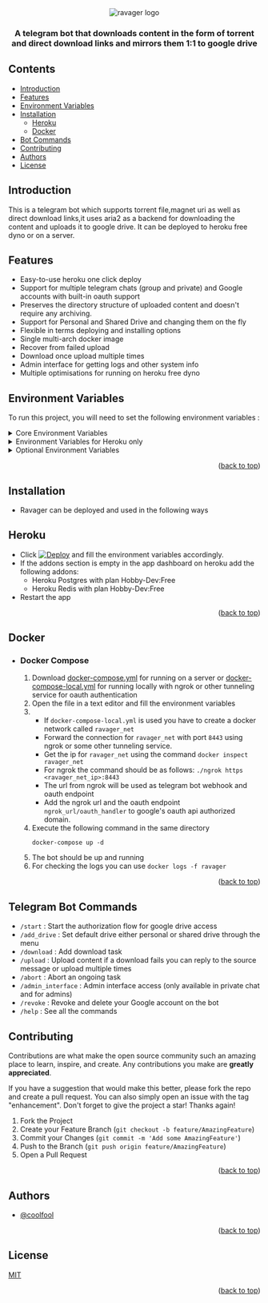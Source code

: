 <div align="center" id = "top">
  <img src="ravager.png"  alt="ravager logo"/>
  <h3>A telegram bot that downloads content in the form of torrent and direct download links and mirrors them 1:1 to google drive</h3> 
</div>

## Contents
- [Introduction](#introduction)
- [Features](#features)
- [Environment Variables](#environment-variables)
- [Installation](#installation)
  - [Heroku](#heroku)
  - [Docker](#docker)
- [Bot Commands](#telegram-bot-commands)
- [Contributing](#contributing)
- [Authors](#authors)
- [License](#license)

## Introduction

This is a telegram bot which supports torrent file,magnet uri as well as direct download links,it uses aria2 as a backend 
for downloading the content and uploads it to google drive. It can be deployed to heroku free dyno or on a server.

## Features

- Easy-to-use heroku one click deploy
- Support for multiple telegram chats (group and private) and Google accounts with built-in oauth support
- Preserves the directory structure of uploaded content and doesn't require any archiving.
- Support for Personal and Shared Drive and changing them on the fly
- Flexible in terms deploying and installing options
- Single multi-arch docker image
- Recover from failed upload
- Download once upload multiple times
- Admin interface for getting logs and other system info
- Multiple optimisations for running on heroku free dyno


## Environment Variables
To run this project, you will need to set the following environment variables :
<details>
    <summary>Core Environment Variables</summary>
    <ul>
        <details>
            <summary>APP_URL</summary>
            <p>The url where the app will be hosted i.e for heroku it will be 
            https://{appname}.herokuapp.com or for self-hosted server it will be
            https://{hostname_or_ip}:{port} where port is usally 8443</p>
        </details>
        <details> 
            <summary>CLIENT_CONFIG</summary>
                <ol>
                    <h4>To create a Google Cloud project:</h4>
                    <ol>
                        <li>Open the <a href="https://console.cloud.google.com/">Google Cloud Console.</a></li>
                        <li>At the top-left, click Menu > <b>IAM & Admin</b> > <b>Create a Project.</b></li>
                        <li>In the <b>Project Name</b> field, enter a descriptive name for your project.<br>
                            Optional: To edit the <b>Project ID</b>, click <b>Edit</b>. The project ID can't be changed after the project is created, so choose an ID that meets your needs for the lifetime of the project.<br>
                            In the <b>Location</b> field, click <b>Browse</b> to display potential locations for your project. Then, click <b>Select</b></li>
                        <li>Click <b>Create.</b> The console navigates to the Dashboard page and your project is created within a few minutes.
                    </ol>
                    <h4>Configure the Project:</h4>
                    <ol>
                        <li>Open the <a href="https://console.cloud.google.com/home/dashboard">Google Cloud Console Dashboard</a> and select your project</li>
                        <li>At the top-left, click Menu > <b>APIs & Services</b> </li>
                        <li>On the left side menu,Select <b>Library/</b></li>
                        <li>Search for <b>Google Drive</b> in the search bar the API library and Select and <b>Enable Google Drive API</b></li>
                        <li>Again at the top-left, click Menu > <b>APIs & Services</b> </li>
                        <li>On the left side menu,Select <b>Credentials</b>, select <b>Create credentials</b>, then <b>OAuth client ID</b>.</li>
                        <li>You may be prompted to set a product name on the <b>Consent screen</b>; if so, click <b>Configure consent screen</b>, supply the requested information following the notes below, and click Save to return to the Credentials screen</li>
                        <h4>OAuth consent screen Configuration: </h4>
                            <ol>
                                <li>Select user type as <b>external</b></li>
                                <li>Fill the required details</li>
                                <li>In the scopes page,Click on <b>Add or Remove Scopes</b></li>
                                <li>Search and Add <b>/auth/drive</b> and <b>/auth/drive.metadata</b> scopes and click on update</li>
                                <li>You should see the scopes added in <b>Your Sensitive Scopes</b> Section</li>
                                <li>Click on <b>Save and Continue</b> for rest of the sections</li>
                                <li>On the OAuth consent screen Click on <b>Publish App</b> and <b>Confirm</b></li>
                                <li>Ignore Needs verification warning for the time being,the users will only see the warning while authorizing but please note there's a limit to number of users for unverified apps</li>
                            </ol>
                        <li>Again On the left side menu,select <b>Credentials</b> and then select <b>Create credentials</b>, then <b>OAuth client ID</b></li>
                        <li>Select Web Application for the Application Type. Follow the instructions to enter JavaScript origins, redirect URIs, or both.
                            <ol>
                                <li>In <b>Javascript Origins</b> add your domain name which should be <b>APP_URL</b></li>
                                <li>In <b>Authorized redirect URIs</b> Add your redirect uri which should be <b>APP_URL/oauth_handler</b></li>
                            </ol>
                        </li>
                        <li>Click <b>Create.</b></li>
                        <li>Download your client_secret.json from the popup modal or from under OAuth 2.0 Client IDs</li>
                        <li><b>Open</b> client_secret.json and <b>copy</b> the whole config as CLIENT_CONFIG</li>
                    </ol>
                </ol>
        </details>
        <details>
            <summary>BOT_TOKEN</summary>
            <p>The bot token for telegram bot, for more info on how to create a bot and get
            a token visit <a href="https://core.telegram.org/bots#3-how-do-i-create-a-bot">How to create a telegram bot</a></p>
        </details>
        <details>
            <summary>STATE_SECRET_KEY</summary>
            <p>A random alphanumeric text used as a salt in generating state for oauth authorization. <br>
           Not required in heroku caused generator is used while deploying</p>
        </details>
        <details>
            <summary>BOT_URL</summary>
            <p>The telegram bot url,this is usually in the form https://t.me/{bot_username}</p>
        </details>
        <details>
            <summary>ALLOWLIST</summary>
            <p>Should there be a filter where password is required for access to the bot <br>
                Set as "True" or "False"</p>
        </details>
        <details>
            <summary>GROUP_PASSWORD</summary>
            <p>Password used for allowing a group chat access to the bot,should be set if "ALLOWLIST" is enabled</p>
        </details>
        <details>
            <summary>USER_PASSWORD</summary>
            <p>Password used for allowing a user access to the bot,should be set if "ALLOWLIST" is enabled</p>
        </details> 
    </ul>
</details>
<details>
    <summary>Environment Variables for Heroku only</summary>
    <ul>
    <details>
        <summary>KEEP_HEROKU_ALIVE</summary>
        <p> The application hosted in heroku free dyno sleeps after 20 minutes of no activity,to conteract this the application
        can ping itself every 5 minutes and keep itself alive.<br>Should be set to either "True" or "False"
        </p>
    </details>
    <details>
        <summary>HEROKU_API_TOKEN</summary>
        <p>Heroku dynos are restarted every 24 hours + random(0-216)minutes,but if there is a restart before that the restart time is reset.
        The bot can give you the approx restart time and restart itself when no activity occurs for 4 hours if it has the Platform API Token<br>
        The token can be found <a href="https://dashboard.heroku.com/account">here</a></p>
    </details>
    </ul>
</details>
<details>
    <summary>Optional Environment Variables</summary>
    <ul>
        <details>
        <summary>DATABASE_URL</summary>
        <p>The DATABASE URI for custom SQL Database</p>
        </details>
        <details>
        <summary>REDIS_URL</summary>
        <p>The URL for connecting to custom redis instance</p>
        </details>
        <details>
        <summary>LOG_LEVEL</summary>
        <p>The log level to be displayed in console,all the log levels can be found <a href="https://docs.python.org/3/library/logging.html#logging-levels">here</a><br>
        Only numeric value is supported</p>
        </details>
        <details>
        <summary>PORT</summary>
        <p>Custom port for hosting the application,but only Ports supported by telegram should be used when the application is not hosted behind a reverse proxy</p>
        </details>
    </ul>
</details>

<p align="right">(<a href="#top">back to top</a>)</p>

## Installation
- Ravager can be deployed and used in the following ways

## Heroku
- Click [![Deploy](https://www.herokucdn.com/deploy/button.svg)](https://heroku.com/deploy?template=https://github.com/coolfool/ravager) and fill the environment variables accordingly. 
- If the addons section is empty in the app dashboard on heroku add the following addons:
   - Heroku Postgres with plan Hobby-Dev:Free
   - Heroku Redis with plan Hobby-Dev:Free
- Restart the app
<p align="right">(<a href="#top">back to top</a>)</p>

## Docker

- ### Docker Compose
    1) Download [docker-compose.yml](https://github.com/CoolFool/Ravager/blob/main/docker-compose.yml) for running on a server or [docker-compose-local.yml](https://github.com/CoolFool/Ravager/blob/main/docker-compose-local.yml) for running locally with ngrok or other tunneling service for oauth authentication
    2) Open the file in a text editor and fill the environment variables
    3) - If `docker-compose-local.yml` is used you have to create a docker network called `ravager_net`
       - Forward the connection for `ravager_net` with port `8443` using ngrok or some other tunneling service.
       - Get the ip for `ravager_net` using the command `docker inspect ravager_net`
       - For ngrok the command should be as follows: `./ngrok https <ravager_net_ip>:8443`
       - The url from ngrok will be used as telegram bot webhook and oauth endpoint
       - Add the ngrok url and the oauth endpoint `ngrok_url/oauth_handler` to google's oauth api authorized domain.
    4) Execute the following command in the same directory
        ```
        docker-compose up -d
        ```
    5) The bot should be up and running
    6) For checking the logs you can use `docker logs -f ravager`
<p align="right">(<a href="#top">back to top</a>)</p>
    
## Telegram Bot Commands
- `/start` : Start the authorization flow for google drive access
- `/add_drive` : Set default drive either personal or shared drive through the menu
- `/download` : Add download task
- `/upload` : Upload content if a download fails you can reply to the source message or upload multiple times
- `/abort` : Abort an ongoing task
- `/admin_interface` : Admin interface access (only available in private chat and for admins)
- `/revoke` : Revoke and delete your Google account on the bot
- `/help` : See all the commands

## Contributing

Contributions are what make the open source community such an amazing place to learn, inspire, and create. Any contributions you make are **greatly appreciated**.

If you have a suggestion that would make this better, please fork the repo and create a pull request. You can also simply open an issue with the tag "enhancement".
Don't forget to give the project a star! Thanks again!

1. Fork the Project
2. Create your Feature Branch (`git checkout -b feature/AmazingFeature`)
3. Commit your Changes (`git commit -m 'Add some AmazingFeature'`)
4. Push to the Branch (`git push origin feature/AmazingFeature`)
5. Open a Pull Request

<p align="right">(<a href="#top">back to top</a>)</p>


## Authors

- [@coolfool](https://www.github.com/coolfool)

<p align="right">(<a href="#top">back to top</a>)</p>

## License

[MIT](https://choosealicense.com/licenses/mit/)

<p align="right">(<a href="#top">back to top</a>)</p>

